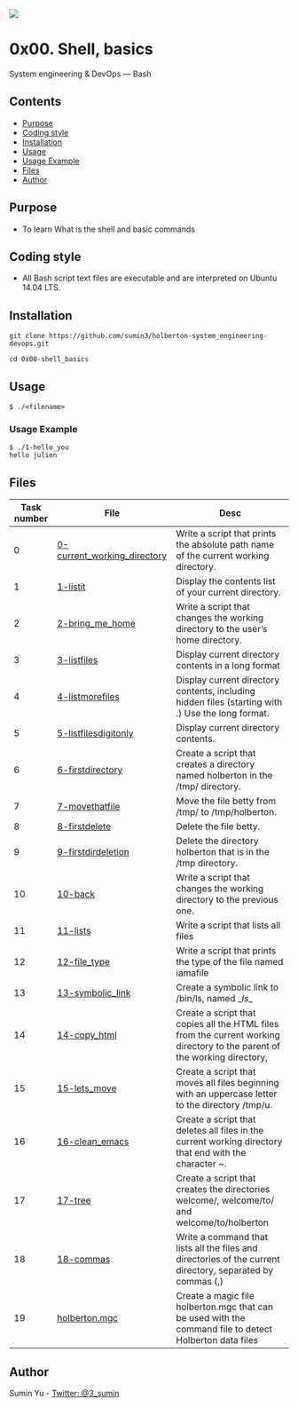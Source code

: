 <img src="https://www.holbertonschool.com/holberton-logo-twitter-card.png">

# 0x00.  Shell, basics
System engineering & DevOps ― Bash

## Contents
* [Purpose](https://github.com/sumin3/holberton-system_engineering-devops/tree/master/0x00-shell_basics#Purpose)
* [Coding style](https://github.com/sumin3/holberton-system_engineering-devops/tree/master/0x00-shell_basics#Coding-style)
* [Installation](https://github.com/sumin3/holberton-system_engineering-devops/tree/master/0x00-shell_basics#installation)
* [Usage](https://github.com/sumin3/holberton-system_engineering-devops/tree/master/0x00-shell_basics#usage)
* [Usage Example](https://github.com/sumin3/holberton-system_engineering-devops/tree/master/0x00-shell_basics#Usage-Example)
* [Files](https://github.com/sumin3/holberton-system_engineering-devops/tree/master/0x00-shell_basics#Files)
* [Author](https://github.com/sumin3/holberton-system_engineering-devops/tree/master/0x00-shell_basics#author)

## Purpose
- To learn What is the shell and basic commands

## Coding style
- All Bash script text files are executable and are interpreted on Ubuntu 14.04 LTS.

## Installation
```
git clone https://github.com/sumin3/holberton-system_engineering-devops.git
```
```
cd 0x00-shell_basics
```

## Usage
```
$ ./<filename>
```

### Usage Example
```
$ ./1-hello_you 
hello julien
```
## Files
Task number | File | Desc
---|--|---
0 | [0-current_working_directory](0-current_working_directory) |  Write a script that prints the absolute path name of the current working directory.
1 | [1-listit](1-listit) |  Display the contents list of your current directory.
2 | [2-bring_me_home](2-bring_me_home) |  Write a script that changes the working directory to the user’s home directory.
3 | [3-listfiles](3-listfiles) |  Display current directory contents in a long format
4 | [4-listmorefiles](4-listmorefiles) |  Display current directory contents, including hidden files (starting with .) Use the long format.
5 | [5-listfilesdigitonly](5-listfilesdigitonly) |  Display current directory contents.
6 | [6-firstdirectory](6-firstdirectory) |  Create a script that creates a directory named holberton in the /tmp/ directory.
7 | [7-movethatfile](7-movethatfile) |  Move the file betty from /tmp/ to /tmp/holberton.
8 | [8-firstdelete](8-firstdelete) |  Delete the file betty.
9 | [9-firstdirdeletion](9-firstdirdeletion) |  Delete the directory holberton that is in the /tmp directory.
10 | [10-back](10-back) |  Write a script that changes the working directory to the previous one.
11 | [11-lists](11-lists) |  Write a script that lists all files 
12 | [12-file_type](12-file_type) |  Write a script that prints the type of the file named iamafile
13 | [13-symbolic_link](13-symbolic_link) |  Create a symbolic link to /bin/ls, named \__ls__   
14 | [14-copy_html](14-copy_html) |  Create a script that copies all the HTML files from the current working directory to the parent of the working directory,
15 | [15-lets_move](15-lets_move) |  Create a script that moves all files beginning with an uppercase letter to the directory /tmp/u.
16 | [16-clean_emacs](16-clean_emacs) |  Create a script that deletes all files in the current working directory that end with the character ~.
17 | [17-tree](17-tree) |  Create a script that creates the directories welcome/, welcome/to/ and welcome/to/holberton
18 | [18-commas](18-commas) |  Write a command that lists all the files and directories of the current directory, separated by commas (,)
19 | [holberton.mgc](holberton.mgc) |  Create a magic file holberton.mgc that can be used with the command file to detect Holberton data files 

## Author
Sumin Yu - [Twitter: @3_sumin](https://twitter.com/3_sumin) 